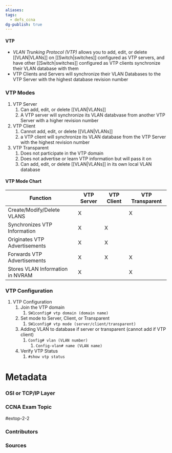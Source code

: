 ```yaml
---
aliases: 
tags:
  - defs_ccna
dg-publish: true
---
```

#### VTP
- *VLAN Trunking Protocol (VTP)* allows you to add, edit, or delete [[VLAN|VLANs]] on [[Switch|switches]] configured as VTP servers, and have other [[Switch|switches]] configured as VTP clients synchronize their VLAN database with them
- VTP Clients and Servers will synchronize their VLAN Databases to the VTP Server with the highest database revision number

### VTP Modes
1. VTP Server
	1. Can add, edit, or delete [[VLAN|VLANs]]
	2. A VTP server will synchronize its VLAN databvase from another VTP Server with a higher revision number
2. VTP Client
	1. Cannot add, edit, or delete [[VLAN|VLANs]]
	2. a VTP client will synchronize its VLAN database from the VTP Server with the highest revision number
3. VTP Transparent
	1. Does not participate in the VTP domain
	2. Does not advertise or learn VTP information but will pass it on
	3. Can add, edit, or delete [[VLAN|VLANs]] in its own local VLAN database
#### VTP Mode Chart

| Function                         | VTP Server | VTP Client | VTP Transparent |
| -------------------------------- | ---------- | ---------- | --------------- |
| Create/Modify/Delete VLANS       | X          |            | X               |
| Synchronizes VTP Information     | X          | X          |                 | 
| Originates VTP Advertisements    | X          | X          |                 |
| Forwards VTP Advertisements      | X          | X          | X               |
| Stores VLAN Information in NVRAM | X          |            | X               |



### VTP Configuration

1. VTP Configuration
	1.  Join the VTP domain
		1.  `SW1config# vtp domain (domain name)`
	2.  Set mode to Server, Client, or Transparent
		1.  `SW1config# vtp mode (server/client/transparent)`
	3.  Adding VLAN to database if server or transparent (cannot add if VTP client)
		1.  `Config# vlan (VLAN number)`
			1.  `Config-vlan# name (VLAN name)`
	4.  Verify VTP Status
		1.  `#show vtp status`

# Metadata
### OSI or TCP/IP Layer

### CCNA Exam Topic
#extop-2-2
### Contributors

### Sources
